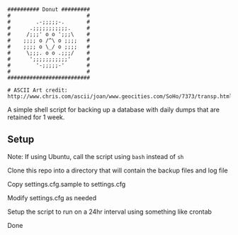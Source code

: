 ```
########## Donut #########
#                        #
#	     .-;;;;;-.       #
#	   .;;;;;;;;;;;.     #
#	  /;;;' o o ';;;\    #
#	 ;;;; o /^\ o ;;;;   #
#	 ;;;; o \_/ o ;;;;   #
#	  \;;;. o o .;;;/    #
#	   ';;;;;;;;;;;'     #
#	     '-;;;;;-'       #
#                        # 
##########################

# ASCII Art credit: http://www.chris.com/ascii/joan/www.geocities.com/SoHo/7373/transp.html#tire
```

A simple shell script for backing up a database with daily dumps that are retained for 1 week.

## Setup

Note: If using Ubuntu, call the script using `bash` instead of `sh`

Clone this repo into a directory that will contain the backup files and log file

Copy settings.cfg.sample to settings.cfg

Modify settings.cfg as needed

Setup the script to run on a 24hr interval using something like crontab

Done